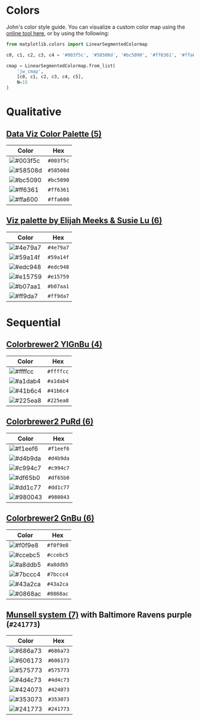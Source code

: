 # Colors
John's color style guide. You can visualize a custom color map using the [online tool here](https://share.streamlit.io/dhaitz/colormap-creator/main/app.py), or by using the following:

```python
from matplotlib.colors import LinearSegmentedColormap

c0, c1, c2, c3, c4 = '#003f5c', '#58508d', '#bc5090', '#ff6361', '#ffa600'

cmap = LinearSegmentedColormap.from_list(
    'jw_cmap', 
    [c0, c1, c2, c3, c4, c5], 
    N=15
)
```


# Qualitative

## [Data Viz Color Palette (5)](https://learnui.design/tools/data-color-picker.html)

| Color | Hex |
|-------|-----|
| ![#003f5c](https://via.placeholder.com/40/003f5c/000000?text=+) | `#003f5c` |
| ![#58508d](https://via.placeholder.com/40/58508d/000000?text=+) | `#58508d` | 
| ![#bc5090](https://via.placeholder.com/40/bc5090/000000?text=+) | `#bc5090` |
| ![#ff6361](https://via.placeholder.com/40/ff6361/000000?text=+) | `#ff6361` |
| ![#ffa600](https://via.placeholder.com/40/ffa600/000000?text=+) | `#ffa600` |

## [Viz palette by Elijah Meeks & Susie Lu (6)](https://projects.susielu.com/viz-palette?colors=[%22#4e79a7%22,%22#59a14f%22,%22#edc948%22,%22#e15759%22,%22#b07aa1%22,%22#ff9da7%22]&backgroundColor=%22#f2f7eb%22&fontColor=%22black%22&mode=%22normal%22)

| Color | Hex |
|-------|-----|
| ![#4e79a7](https://via.placeholder.com/40/4e79a7/000000?text=+) | `#4e79a7` |
| ![#59a14f](https://via.placeholder.com/40/59a14f/000000?text=+) | `#59a14f` | 
| ![#edc948](https://via.placeholder.com/40/edc948/000000?text=+) | `#edc948` |
| ![#e15759](https://via.placeholder.com/40/e15759/000000?text=+) | `#e15759` |
| ![#b07aa1](https://via.placeholder.com/40/b07aa1/000000?text=+) | `#b07aa1` |
| ![#ff9da7](https://via.placeholder.com/40/ff9da7/000000?text=+) | `#ff9da7` |


# Sequential

## [Colorbrewer2 YlGnBu (4)](https://colorbrewer2.org/#type=sequential&scheme=YlGnBu&n=4)

| Color | Hex |
|-------|-----|
| ![#ffffcc](https://via.placeholder.com/40/ffffcc/000000?text=+) | `#ffffcc` |
| ![#a1dab4](https://via.placeholder.com/40/a1dab4/000000?text=+) | `#a1dab4` | 
| ![#41b6c4](https://via.placeholder.com/40/41b6c4/000000?text=+) | `#41b6c4` |
| ![#225ea8](https://via.placeholder.com/40/225ea8/000000?text=+) | `#225ea8` |


## [Colorbrewer2 PuRd (6)](https://colorbrewer2.org/#type=sequential&scheme=PuRd&n=6)

| Color | Hex |
|-------|-----|
| ![#f1eef6](https://via.placeholder.com/40/f1eef6/000000?text=+) | `#f1eef6` |
| ![#d4b9da](https://via.placeholder.com/40/d4b9da/000000?text=+) | `#d4b9da` | 
| ![#c994c7](https://via.placeholder.com/40/c994c7/000000?text=+) | `#c994c7` |
| ![#df65b0](https://via.placeholder.com/40/df65b0/000000?text=+) | `#df65b0` |
| ![#dd1c77](https://via.placeholder.com/40/dd1c77/000000?text=+) | `#dd1c77` |
| ![#980043](https://via.placeholder.com/40/980043/000000?text=+) | `#980043` |


## [Colorbrewer2 GnBu (6)](https://colorbrewer2.org/#type=sequential&scheme=GnBu&n=6)

| Color | Hex |
|-------|-----|
| ![#f0f9e8](https://via.placeholder.com/40/f0f9e8/000000?text=+) | `#f0f9e8` |
| ![#ccebc5](https://via.placeholder.com/40/ccebc5/000000?text=+) | `#ccebc5` | 
| ![#a8ddb5](https://via.placeholder.com/40/a8ddb5/000000?text=+) | `#a8ddb5` |
| ![#7bccc4](https://via.placeholder.com/40/7bccc4/000000?text=+) | `#7bccc4` |
| ![#43a2ca](https://via.placeholder.com/40/43a2ca/000000?text=+) | `#43a2ca` |
| ![#0868ac](https://via.placeholder.com/40/0868ac/000000?text=+) | `#0868ac` |


## [Munsell system (7)](http://projects.kumpf.cc/projects/MunsellForDesigners/index.html) with Baltimore Ravens purple (`#241773`)

| Color | Hex |
|-------|-----|
| ![#686a73](https://via.placeholder.com/40/686a73/000000?text=+) | `#686a73` |
| ![#606173](https://via.placeholder.com/40/606173/000000?text=+) | `#606173` | 
| ![#575773](https://via.placeholder.com/40/575773/000000?text=+) | `#575773` |
| ![#4d4c73](https://via.placeholder.com/40/4d4c73/000000?text=+) | `#4d4c73` |
| ![#424073](https://via.placeholder.com/40/424073/000000?text=+) | `#424073` |
| ![#353073](https://via.placeholder.com/40/353073/000000?text=+) | `#353073` |
| ![#241773](https://via.placeholder.com/40/241773/000000?text=+) | `#241773` |


